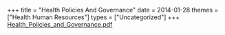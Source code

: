 +++
title = "Health Policies And Governance"
date = 2014-01-28
themes = ["Health Human Resources"]
types = ["Uncategorized"]
+++
[Health\_Policies\_and\_Governance.pdf](/files/Health_Policies_and_Governance.pdf)
